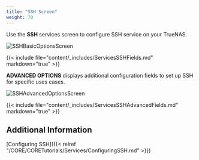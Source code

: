 ```yaml
---
title: "SSH Screen"
weight: 70
---
```


Use the **SSH** services screen to configure SSH service on your TrueNAS.

![SSHBasicOptionsScreen](/images/CORE/13.0/SSHBasicOptionsScreen.png "SSH Basic Options")

{{< include file="content/_includes/ServicesSSHFields.md" markdown="true" >}}

**ADVANCED OPTIONS** displays additional configuration fields to set up SSH for specific uses cases.

![SSHAdvancedOptionsScreen](/images/CORE/13.0/SSHAdvancedOptionsScreen.png "SSH Advanced Options")

{{< include file="content/_includes/ServicesSSHAdvancedFields.md" markdown="true" >}}

## Additional Information

[Configuring SSH]({{< relref "/CORE/CORETutorials/Services/ConfiguringSSH.md" >}})
